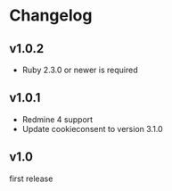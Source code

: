 Changelog
=========

v1.0.2
------

- Ruby 2.3.0 or newer is required

v1.0.1
------

- Redmine 4 support
- Update cookieconsent to version 3.1.0

v1.0
----

first release
